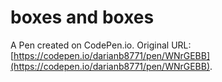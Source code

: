 # boxes and boxes

A Pen created on CodePen.io. Original URL: [https://codepen.io/darianb8771/pen/WNrGEBB](https://codepen.io/darianb8771/pen/WNrGEBB).


